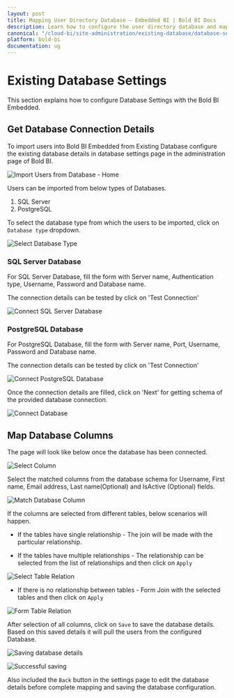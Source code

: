 ```yaml
---
layout: post
title: Mapping User Directory Database – Embedded BI | Bold BI Docs
description: Learn how to configure the user directory database and map the required columns to pull user details into Bold BI Embedded.
canonical: "/cloud-bi/site-administration/existing-database/database-settings/"
platform: bold-bi
documentation: ug
---
```


# Existing Database Settings

This section explains how to configure Database Settings with the Bold BI Embedded.

## Get Database Connection Details

To import users into Bold BI Embedded from Existing Database configure the existing database details in database settings page in the administration page of Bold BI. 

![Import Users from Database - Home](/static/assets/embedded/site-administration/images/import-users-home-page-new.png)

Users can be imported from below types of Databases.

1. SQL Server
2. PostgreSQL

To select the database type from which the users to be imported, click on `Database type` dropdown.

![Select Database Type](/static/assets/embedded/site-administration/images/select-database-type-new.png)
 
### SQL Server Database
 
For SQL Server Database, fill the form with Server name, Authentication type, Username, Password and Database name.
 
The connection details can be tested by click on 'Test Connection'
  
![Connect SQL Server Database](/static/assets/embedded/site-administration/images/connect-database-sqlserver-new.png)
 
### PostgreSQL Database
 
For PostgreSQL Database, fill the form with Server name, Port, Username, Password and Database name.
 
The connection details can be tested by click on 'Test Connection'
 
![Connect PostgreSQL Database](/static/assets/embedded/site-administration/images/connect-database-postgresql-new.png)
 
Once the connection details are filled, click on 'Next' for getting schema of the provided database connection.

![Connect Database](/static/assets/embedded/site-administration/images/connect-database-new.png)

## Map Database Columns

The page will look like below once the database has been connected.

![Select Column](/static/assets/embedded/site-administration/images/database-select-columns-new.png)

Select the matched columns from the database schema for Username, First name, Email address, Last name(Optional) and IsActive (Optional) fields.

![Match Database Column](/static/assets/embedded/site-administration/images/match-database-columns-new.png)

If the columns are selected from different tables, below scenarios will happen.

* If the tables have single relationship - The join will be made with the particular relationship.

* If the tables have multiple relationships - The relationship can be selected from the list of relationships and then click on `Apply`

![Select Table Relation](/static/assets/embedded/site-administration/images/select-relation.png)

* If there is no relationship between tables - Form Join with the selected tables and then click on `Apply`

![Form Table Relation](/static/assets/embedded/site-administration/images/form-relation.png)

After selection of all columns, click on `Save` to save the database details. Based on this saved details it will pull the users from the configured Database.

![Saving database details](/static/assets/embedded/site-administration/images/save-database-details.png)


![Successful saving](/static/assets/embedded/site-administration/images/database-details-saved.png)

Also included the `Back` button in the settings page to edit the database details before complete mapping and saving the database configuration.